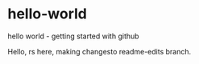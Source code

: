 # hello-world
hello world - getting started with github

Hello,
rs here, making changesto readme-edits branch.
